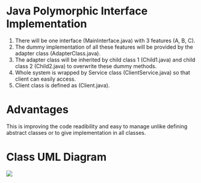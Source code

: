 # Java Polymorphic Interface Implementation

1. There will be one interface (MainInterface.java) with 3 features (A, B, C).
2. The dummy implementation of all these features will be provided by the adapter class (AdapterClass.java).
3. The adapter class will be inherited by child class 1 (Child1.java) and child class 2 (Child2.java) to overwrite these dummy methods.
4. Whole system is wrapped by Service class (ClientService.java) so that client can easily access.
5. Client class is defined as (Client.java).

# Advantages

This is improving the code readibility and easy to manage unlike defining abstract classes or to give implementation in all classes. 

# Class UML Diagram

<img src="https://github.com/pritul2/Design-Patterns-Implementation/blob/structural/adapter/Structral_Patterns/Adapter/Java_polymorphic_implementation/ClassUML_Diagram/ClassAdapter.png">
